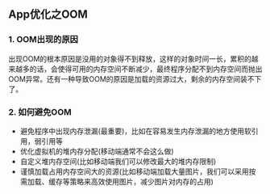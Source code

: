 ## App优化之OOM

### 1. OOM出现的原因

出现OOM的根本原因是没用的对象得不到释放，这样的对象时间一长，累积的越来越多的话，会使得可用的内存空间不断减少，最终程序分配不到内存空间而抛出OOM异常。还有一种导致OOM的原因是加载的资源过大，剩余的内存空间装不下了。

### 2. 如何避免OOM

- 避免程序中出现内存泄漏(最重要)，比如在容易发生内存泄漏的地方使用软引用，弱引用等
- 优化虚拟机的堆内存分配(移动端通常不会这么做)
- 自定义堆内存空间(比如移动端我们可以修改最大的堆内存限制)
- 谨慎加载占用内存空间大的资源(比如移动端加载大量图片，我们可以采用按需加载、缓存等策略来高效使用图片，减少图片对内存的占用)

